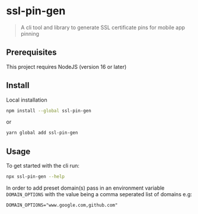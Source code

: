 # ssl-pin-gen

> A cli tool and library to generate SSL certificate pins for mobile app pinning

## Prerequisites
This project requires NodeJS (version 16 or later)

## Install

Local installation
```sh
npm install --global ssl-pin-gen
```
or
```sh
yarn global add ssl-pin-gen
```


## Usage

To get started with the cli run:
```sh
npx ssl-pin-gen --help
```

In order to add preset domain(s) pass in an environment variable `DOMAIN_OPTIONS` with the value being a comma seperated list of domains e.g:
```
DOMAIN_OPTIONS="www.google.com,github.com"
```
